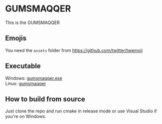 # GUMSMAQQER
This is the GUMSMAQQER

## Emojis
You need the `assets` folder from https://github.com/twitter/twemoji

## Executable
Windows: [gumsmaqqer.exe](gumsmaqqer.exe)\
Linux:   [gumsmaqqer](gumsmaqqer)

## How to build from source
Just clone the repo and run cmake in release mode or use Visual Studio if you're on Windows.
